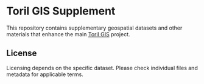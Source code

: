 # Toril GIS Supplement

This repository contains supplementary geospatial datasets and other materials that enhance the main [Toril GIS](https://github.com/geospatial-grimoire/toril-gis) project.

## License

Licensing depends on the specific dataset. Please check individual files and metadata for applicable terms.
